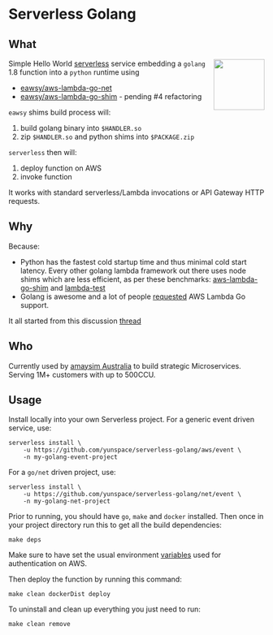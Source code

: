 # Serverless Golang

## What

[<img
src="https://rawgit.com/justserverless/awesome-serverless/master/logo_serverless.png"
align="right" width="100">](http://serverless.com) Simple Hello World
[serverless](https://serverless.com/) service embedding a `golang` 1.8 function
into a `python` runtime using

- [eawsy/aws-lambda-go-net](https://github.com/eawsy/aws-lambda-go-net)
- [eawsy/aws-lambda-go-shim](https://github.com/eawsy/aws-lambda-go-shim) -
  pending #4 refactoring

`eawsy` shims build process will:

1. build golang binary into `$HANDLER.so`
1. zip `$HANDLER.so` and python shims into `$PACKAGE.zip`

`serverless` then will:

1. deploy function on AWS
1. invoke function

It works with standard serverless/Lambda invocations or API Gateway HTTP
requests.

## Why

Because:

- Python has the fastest cold startup time and thus minimal cold start latency.
  Every other golang lambda framework out there uses node shims which are less
  efficient, as per these benchmarks:
  [aws-lambda-go-shim](https://github.com/eawsy/aws-lambda-go-shim) and
  [lambda-test](https://github.com/berezovskyi/lambda-test)
- Golang is awesome and a lot of people
  [requested](https://twitter.com/awscloud/status/659795641204260864) AWS Lambda
  Go support.

It all started from this discussion
[thread](https://github.com/serverless/serverless/issues/2712)

## Who

Currently used by [amaysim Australia](https://www.amaysim.com.au/) to build
strategic Microservices. Serving 1M+ customers with up to 500CCU.

## Usage

Install locally into your own Serverless project. For a generic event driven service, use:

    serverless install \
        -u https://github.com/yunspace/serverless-golang/aws/event \
        -n my-golang-event-project

For a `go/net` driven project, use:

    serverless install \
        -u https://github.com/yunspace/serverless-golang/net/event \
        -n my-golang-net-project

Prior to running, you should have `go`, `make` and `docker` installed. Then once
in your project directory run this to get all the build dependencies:

    make deps

Make sure to have set the usual environment
[variables](http://docs.aws.amazon.com/cli/latest/userguide/cli-chap-getting-started.html#cli-environment)
used for authentication on AWS.

Then deploy the function by running this command:

    make clean dockerDist deploy

To uninstall and clean up everything you just need to run:

    make clean remove

